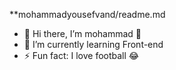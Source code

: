 **mohammadyousefvand/readme.md
- 👦  Hi there, I’m mohammad 👋
- 🌱 I’m currently learning Front-end
- ⚡ Fun fact: I love football :joy:

